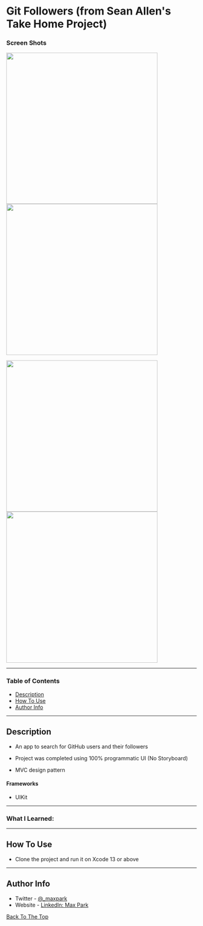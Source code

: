 
# Git Followers (from Sean Allen's Take Home Project)

### Screen Shots

<p align="row">
  <img src= "images/welcome.png" width="400" >
  <img src= "images/home1.png" width="400" >
</p>
<p align="row">
  <img src= "images/home2.png" width="400" >
  <img src= "images/edit_birthday.png" width="400" >
</p>

---

### Table of Contents

- [Description](#description)
- [How To Use](#how-to-use)
- [Author Info](#author-info)

---

## Description

- An app to search for GitHub users and their followers

- Project was completed using 100% programmatic UI (No Storyboard)

- MVC design pattern

#### Frameworks

- UIKit

---

### What I Learned:
---

## How To Use

- Clone the project and run it on Xcode 13 or above
---

## Author Info

- Twitter - [@_maxpark](https://twitter.com/_maxpark)
- Website - [LinkedIn: Max Park](https://www.linkedin.com/in/itsmaxpark/)

[Back To The Top](#BirthdayBuddy)
